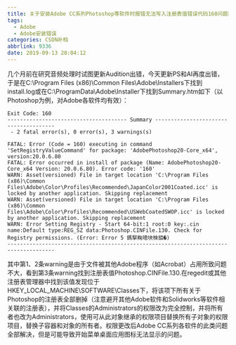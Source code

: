 ```yaml
---
title: 关于安装Adobe CC系列Photoshop等软件时报错无法写入注册表值错误代码160问题的解决方法
tags:
  - Adobe
  - Adobe安装错误
categories: CSDN补档
abbrlink: 9336
date: 2019-09-13 20:04:12
---
```


几个月前在研究音频处理时试图更新Audition出错，今天更新PS和AI再度出错，于是在C:\Program Files (x86)\Common Files\Adobe\Installers下找到install.log或在C:\ProgramData\Adobe\Installer下找到Summary.htm如下（以Photoshop为例，对Adobe各软件均有效）：

```
Exit Code: 160
-------------------------------------- Summary --------------------------------------
 - 2 fatal error(s), 0 error(s), 3 warnings(s) 

FATAL: Error (Code = 160) executing in command 'SetRegistryValueCommand' for package: 'AdobePhotoshop20-Core_x64', version:20.0.6.80
FATAL: Error occurred in install of package (Name: AdobePhotoshop20-Core_x64 Version: 20.0.6.80). Error code: '160'
WARN: Asset(versioned) File in target location 'C:\Program Files (x86)\Common Files\Adobe\Color\Profiles\Recommended\JapanColor2001Coated.icc' is locked by another application. Skipping replacement
WARN: Asset(versioned) File in target location 'C:\Program Files (x86)\Common Files\Adobe\Color\Profiles\Recommended\USWebCoatedSWOP.icc' is locked by another application. Skipping replacement
WARN: Error Setting Registry - Start 64-bit:1 root:0 key:.cin name:Default type:REG_SZ data:Photoshop.CINFile.130. Check for Registry permissions. (Error: Error 5 鎷掔粷璁块棶銆�)
-------------------------------------------------------------------------------------
```

其中第1、2条warning是由于文件被其他Adobe程序（如Acrobat）占用所致问题不大，看到第3条warning找到注册表值Photoshop.CINFile.130.在regedit或其他注册表管理器中找到该值发现位于HKEY_LOCAL_MACHINE\SOFTWARE\Classes下，将该项下所有关于Photoshop的注册表全部删掉（注意避开其他Adobe软件和Solidworks等软件相关联的注册表），并将Classes的Administrators的权限改为完全控制，并将所有者也改为Administrators，使用可从此对象继承的权限项目替换所有子对象的权限项目，替换子容器和对象的所有者。权限更改后Adobe CC系列各软件的此类问题全部解决，但是可能导致开始菜单桌面应用图标无法显示的问题。